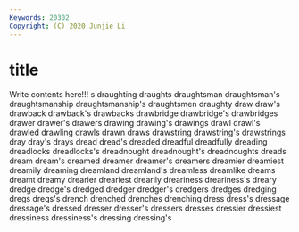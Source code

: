 ```yaml
---
Keywords: 20302
Copyright: (C) 2020 Junjie Li
---
```


# title

Write contents here!!!
s 
draughting 
draughts 
draughtsman
draughtsman's 
draughtsmanship 
draughtsmanship's 
draughtsmen 
draughty 
draw 
draw's 
drawback 
drawback's 
drawbacks
drawbridge 
drawbridge's 
drawbridges 
drawer 
drawer's 
drawers 
drawing 
drawing's 
drawings 
drawl
drawl's 
drawled 
drawling 
drawls 
drawn 
draws 
drawstring 
drawstring's 
drawstrings 
dray
dray's 
drays 
dread 
dread's 
dreaded 
dreadful 
dreadfully 
dreading 
dreadlocks 
dreadlocks's
dreadnought 
dreadnought's 
dreadnoughts 
dreads 
dream 
dream's 
dreamed 
dreamer 
dreamer's 
dreamers
dreamier 
dreamiest 
dreamily 
dreaming 
dreamland 
dreamland's 
dreamless 
dreamlike 
dreams 
dreamt
dreamy 
drearier 
dreariest 
drearily 
dreariness 
dreariness's 
dreary 
dredge 
dredge's 
dredged
dredger 
dredger's 
dredgers 
dredges 
dredging 
dregs 
dregs's 
drench 
drenched 
drenches
drenching 
dress 
dress's 
dressage 
dressage's 
dressed 
dresser 
dresser's 
dressers 
dresses
dressier 
dressiest 
dressiness 
dressiness's 
dressing 
dressing's 
